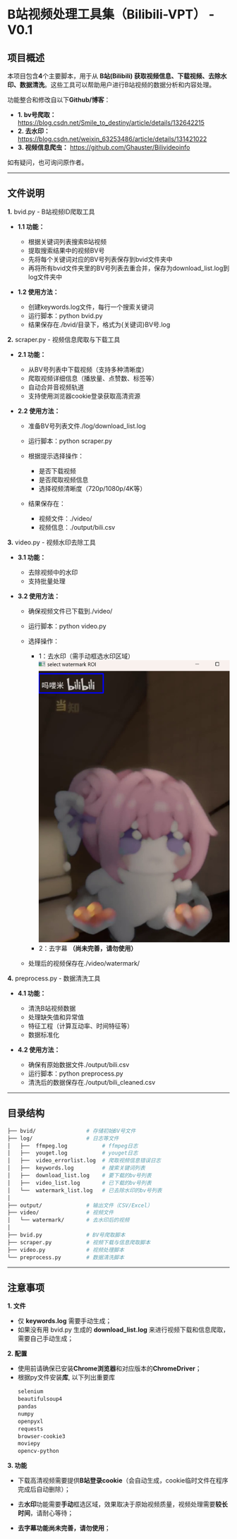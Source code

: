 # B站视频处理工具集（Bilibili-VPT） - V0.1

## 项目概述
本项目包含**4**个主要脚本，用于从 **B站(Bilibili) 获取视频信息、下载视频、去除水印、数据清洗**。这些工具可以帮助用户进行B站视频的数据分析和内容处理。

功能整合和修改自以下**Github/博客**：
   - **1. bv号爬取：** https://blog.csdn.net/Smile_to_destiny/article/details/132642215
   - **2. 去水印：** https://blog.csdn.net/weixin_63253486/article/details/131421022
   - **3. 视频信息爬虫：** https://github.com/Ghauster/Bilivideoinfo

如有疑问，也可询问原作者。

---

## 文件说明
**1.** bvid.py - B站视频ID爬取工具

- **1.1 功能：**
    - 根据关键词列表搜索B站视频
    - 提取搜索结果中的视频BV号
    - 先将每个关键词对应的BV号列表保存到bvid文件夹中
    - 再将所有bvid文件夹里的BV号列表去重合并，保存为download_list.log到log文件夹中

- **1.2 使用方法：**
    - 创建keywords.log文件，每行一个搜索关键词
    - 运行脚本：python bvid.py
    - 结果保存在./bvid/目录下，格式为{关键词}BV号.log

**2.** scraper.py - 视频信息爬取与下载工具

- **2.1 功能：**
    - 从BV号列表中下载视频（支持多种清晰度）
    - 爬取视频详细信息（播放量、点赞数、标签等）
    - 自动合并音视频轨道
    - 支持使用浏览器cookie登录获取高清资源
  
- **2.2 使用方法：**
    - 准备BV号列表文件./log/download_list.log
    - 运行脚本：python scraper.py

    - 根据提示选择操作：
        - 是否下载视频
        - 是否爬取视频信息
        - 选择视频清晰度（720p/1080p/4K等）

    - 结果保存在：
        - 视频文件：./video/
        - 视频信息：./output/bili.csv

**3.** video.py - 视频水印去除工具

- **3.1 功能：**
    - 去除视频中的水印
    - 支持批量处理

- **3.2 使用方法：**
    - 确保视频文件已下载到./video/
    - 运行脚本：python video.py

    - 选择操作：
        - 1：去水印（需手动框选水印区域）
          ![Local Image](./example/ROI_example.png)
        - 2：去字幕 **（尚未完善，请勿使用）**

    - 处理后的视频保存在./video/watermark/

**4.** preprocess.py - 数据清洗工具
- **4.1 功能：**
    - 清洗B站视频数据
    - 处理缺失值和异常值
    - 特征工程（计算互动率、时间特征等）
    - 数据标准化

- **4.2 使用方法：**
    - 确保有原始数据文件./output/bili.csv
    - 运行脚本：python preprocess.py
    - 清洗后的数据保存在./output/bili_cleaned.csv

---

## 目录结构
```bash
├── bvid/                # 存储初始BV号文件
├── log/                 # 日志等文件
│   ├──  ffmpeg.log           # ffmpeg日志
│   ├──  youget.log           # youget日志
│   ├──  video_errorlist.log  # 爬取视频信息错误日志
│   ├──  keywords.log         # 搜索关键词列表
│   ├──  download_list.log    # 要下载的bv号列表
│   ├──  video_list.log       # 已下载的bv号列表
│   └──  watermark_list.log   # 已去除水印的bv号列表
│
├── output/              # 输出文件（CSV/Excel）
├── video/               # 视频文件
│   └── watermark/       # 去水印后的视频
│
├── bvid.py              # BV号爬取脚本
├── scraper.py           # 视频下载与信息爬取脚本
├── video.py             # 视频处理脚本
└── preprocess.py        # 数据清洗脚本
```

---

## 注意事项

**1. 文件**
- 仅 **keywords.log** 需要手动生成；
- 如果没有用 bvid.py 生成的 **download_list.log** 来进行视频下载和信息爬取，需要自己手动生成；


**2. 配置**
- 使用前请确保已安装**Chrome浏览器**和对应版本的**ChromeDriver**；
- 根据py文件安装**库**, 以下列出重要库
    ```bash
    selenium 
    beautifulsoup4 
    pandas 
    numpy 
    openpyxl 
    requests 
    browser-cookie3 
    moviepy 
    opencv-python
    ```

**3. 功能**
- 下载高清视频需要提供**B站登录cookie**（会自动生成，cookie临时文件在程序完成后自动删除）；

- 去**水印**功能需要**手动**框选区域，效果取决于原始视频质量，视频处理需要**较长时间**，请耐心等待；

- **去字幕功能尚未完善，请勿使用**；
